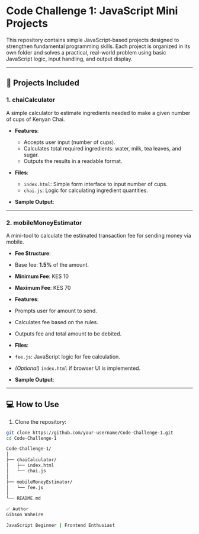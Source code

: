 
# Code Challenge 1: JavaScript Mini Projects

This repository contains simple JavaScript-based projects designed to strengthen fundamental programming skills. Each project is organized in its own folder and solves a practical, real-world problem using basic JavaScript logic, input handling, and output display.

---

## 📁 Projects Included

### 1. chaiCalculator
A simple calculator to estimate ingredients needed to make a given number of cups of Kenyan Chai.

- **Features**:
  - Accepts user input (number of cups).
  - Calculates total required ingredients: water, milk, tea leaves, and sugar.
  - Outputs the results in a readable format.

- **Files**:
  - `index.html`: Simple form interface to input number of cups.
  - `chai.js`: Logic for calculating ingredient quantities.

- **Sample Output**:


---

### 2. mobileMoneyEstimator
A mini-tool to calculate the estimated transaction fee for sending money via mobile.

- **Fee Structure**:
- Base fee: **1.5%** of the amount.
- **Minimum Fee**: KES 10
- **Maximum Fee**: KES 70

- **Features**:
- Prompts user for amount to send.
- Calculates fee based on the rules.
- Outputs fee and total amount to be debited.

- **Files**:
- `fee.js`: JavaScript logic for fee calculation.
- *(Optional)* `index.html` if browser UI is implemented.

- **Sample Output**:
 

---

## 💻 How to Use

1. Clone the repository:
 ```bash
 git clone https://github.com/your-username/Code-Challenge-1.git
 cd Code-Challenge-1

Code-Challenge-1/
│
├── chaiCalculator/
│   ├── index.html
│   └── chai.js
│
├── mobileMoneyEstimator/
│   └── fee.js
│
└── README.md

✅ Author
Gibson Waheire

JavaScript Beginner | Frontend Enthusiast

